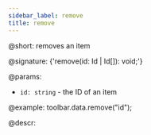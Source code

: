 ```yaml
---
sidebar_label: remove
title: remove
---          
```


@short: removes an item

@signature: {'remove(id: Id | Id[]): void;'}

@params:
- `id: string` - the ID of an item

@example:
toolbar.data.remove("id");

@descr:
